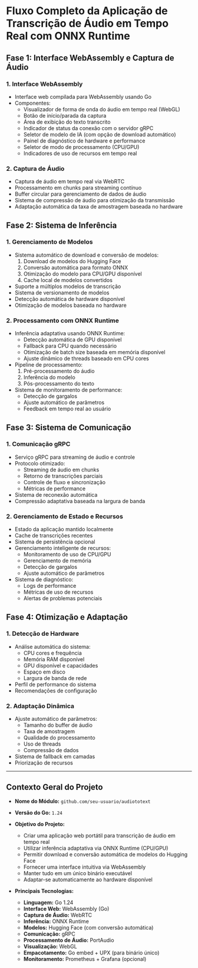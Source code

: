 # Fluxo Completo da Aplicação de Transcrição de Áudio em Tempo Real com ONNX Runtime

## **Fase 1: Interface WebAssembly e Captura de Áudio**
### **1. Interface WebAssembly**
- Interface web compilada para WebAssembly usando Go
- Componentes:
  - Visualizador de forma de onda do áudio em tempo real (WebGL)
  - Botão de início/parada da captura
  - Área de exibição do texto transcrito
  - Indicador de status da conexão com o servidor gRPC
  - Seletor de modelo de IA (com opção de download automático)
  - Painel de diagnóstico de hardware e performance
  - Seletor de modo de processamento (CPU/GPU)
  - Indicadores de uso de recursos em tempo real

### **2. Captura de Áudio**
- Captura de áudio em tempo real via WebRTC
- Processamento em chunks para streaming contínuo
- Buffer circular para gerenciamento de dados de áudio
- Sistema de compressão de áudio para otimização da transmissão
- Adaptação automática da taxa de amostragem baseada no hardware

## **Fase 2: Sistema de Inferência**
### **1. Gerenciamento de Modelos**
- Sistema automático de download e conversão de modelos:
  1. Download de modelos do Hugging Face
  2. Conversão automática para formato ONNX
  3. Otimização do modelo para CPU/GPU disponível
  4. Cache local de modelos convertidos
- Suporte a múltiplos modelos de transcrição
- Sistema de versionamento de modelos
- Detecção automática de hardware disponível
- Otimização de modelos baseada no hardware

### **2. Processamento com ONNX Runtime**
- Inferência adaptativa usando ONNX Runtime:
  - Detecção automática de GPU disponível
  - Fallback para CPU quando necessário
  - Otimização de batch size baseada em memória disponível
  - Ajuste dinâmico de threads baseado em CPU cores
- Pipeline de processamento:
  1. Pré-processamento do áudio
  2. Inferência do modelo
  3. Pós-processamento do texto
- Sistema de monitoramento de performance:
  - Detecção de gargalos
  - Ajuste automático de parâmetros
  - Feedback em tempo real ao usuário

## **Fase 3: Sistema de Comunicação**
### **1. Comunicação gRPC**
- Serviço gRPC para streaming de áudio e controle
- Protocolo otimizado:
  - Streaming de áudio em chunks
  - Retorno de transcrições parciais
  - Controle de fluxo e sincronização
  - Métricas de performance
- Sistema de reconexão automática
- Compressão adaptativa baseada na largura de banda

### **2. Gerenciamento de Estado e Recursos**
- Estado da aplicação mantido localmente
- Cache de transcrições recentes
- Sistema de persistência opcional
- Gerenciamento inteligente de recursos:
  - Monitoramento de uso de CPU/GPU
  - Gerenciamento de memória
  - Detecção de gargalos
  - Ajuste automático de parâmetros
- Sistema de diagnóstico:
  - Logs de performance
  - Métricas de uso de recursos
  - Alertas de problemas potenciais

## **Fase 4: Otimização e Adaptação**
### **1. Detecção de Hardware**
- Análise automática do sistema:
  - CPU cores e frequência
  - Memória RAM disponível
  - GPU disponível e capacidades
  - Espaço em disco
  - Largura de banda de rede
- Perfil de performance do sistema
- Recomendações de configuração

### **2. Adaptação Dinâmica**
- Ajuste automático de parâmetros:
  - Tamanho do buffer de áudio
  - Taxa de amostragem
  - Qualidade do processamento
  - Uso de threads
  - Compressão de dados
- Sistema de fallback em camadas
- Priorização de recursos

---

## **Contexto Geral do Projeto**
- **Nome do Módulo:** `github.com/seu-usuario/audiototext`
- **Versão do Go:** `1.24`
- **Objetivo do Projeto:**
  - Criar uma aplicação web portátil para transcrição de áudio em tempo real
  - Utilizar inferência adaptativa via ONNX Runtime (CPU/GPU)
  - Permitir download e conversão automática de modelos do Hugging Face
  - Fornecer uma interface intuitiva via WebAssembly
  - Manter tudo em um único binário executável
  - Adaptar-se automaticamente ao hardware disponível

- **Principais Tecnologias:**
  - **Linguagem:** Go 1.24
  - **Interface Web:** WebAssembly (Go)
  - **Captura de Áudio:** WebRTC
  - **Inferência:** ONNX Runtime
  - **Modelos:** Hugging Face (com conversão automática)
  - **Comunicação:** gRPC
  - **Processamento de Áudio:** PortAudio
  - **Visualização:** WebGL
  - **Empacotamento:** Go embed + UPX (para binário único)
  - **Monitoramento:** Prometheus + Grafana (opcional)
